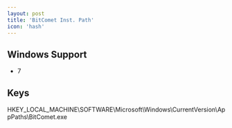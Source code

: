 ```yaml
---
layout: post
title: 'BitComet Inst. Path'
icon: 'hash'
---
```


## Windows Support

- 7



## Keys

HKEY_LOCAL_MACHINE\SOFTWARE\Microsoft\Windows\CurrentVersion\AppPaths\BitComet.exe


